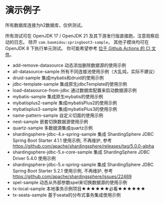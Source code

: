 # 演示例子

所有数据库连接为h2数据库，仅供测试。

所有测试可在 OpenJDK 17 / OpenJDK 21 及其下游发行版直接跑，注意观察启动的日志。 
除开 `com.baomidou:springboot3-sample`， 其他子模块均可在 OpenJDK 8 下执行单元测试。
你可能希望参考 [位于 Github Actions 的 CI 文件](./.github/workflows/ci.yml)。

- add-remove-datasource 动态添加删除数据源的使用示例
- all-datasource-sample 所有不同连接池使用示例（大乱炖，实际不建议）
- druid-sample 集成mybatis和druid的使用示例
- jdbc-template-sample 集成原生jdbcTemplate的使用示例
- load-datasource-from-jdbc 通过数据库配置来启动数据源示例
- mybatis-sample 集成原生mybatis的使用示例
- mybatisplus2-sample 集成mybatisPlus2的使用示例
- mybatisplus3-sample 集成mybatisPlus3的使用示例
- name-pattern-sample 自定义切面的使用示例
- nest-sample 嵌套切换数据源使用示例
- quartz-sample 多数据源集成quartz示例
- shardingsphere-jdbc-4.x-spring-sample 集成 ShardingSphere JDBC Spring Boot Starter 4.1.1 使用示例, 不再维护,
  参考 https://github.com/apache/shardingsphere/releases/tag/5.0.0-alpha
- shardingsphere-jdbc-5.x-core-sample 集成 ShardingSphere JDBC Driver 5.4.0 使用示例
- shardingsphere-jdbc-5.x-spring-sample 集成 ShardingSphere JDBC Spring Boot Starter 5.2.1 使用示例, 不再维护,
  参考 https://github.com/apache/shardingsphere/issues/22469
- spel-sample 动态从外部参数spel来切换数据源的使用示例
- tx-local-sample 本地事务示例项目★★★★★★必看★★★★★★
- tx-seata-sample 基于seata的分布式事务集成使用示例
